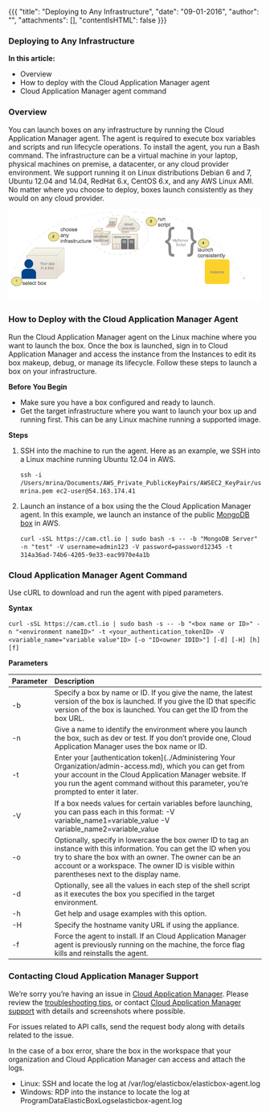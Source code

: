 {{{
"title": "Deploying to Any Infrastructure",
"date": "09-01-2016",
"author": "",
"attachments": [],
"contentIsHTML": false
}}}

### Deploying to Any Infrastructure

**In this article:**
* Overview
* How to deploy with the Cloud Application Manager agent
* Cloud Application Manager agent command

### Overview

You can launch boxes on any infrastructure by running the Cloud Application Manager agent. The agent is required to execute box variables and scripts and run lifecycle operations. To install the agent, you run a Bash command. The infrastructure can be a virtual machine in your laptop, physical machines on premise, a datacenter, or any cloud provider environment. We support running it on Linux distributions Debian 6 and 7, Ubuntu 12.04 and 14.04, RedHat 6.x, CentOS 6.x, and any AWS Linux AMI. No matter where you choose to deploy, boxes launch consistently as they would on any cloud provider.

![deploy-via-myserver-1.png](../../images/cloud-application-manager/deploy-via-myserver-1.png)

### How to Deploy with the Cloud Application Manager Agent

Run the Cloud Application Manager agent on the Linux machine where you want to launch the box. Once the box is launched, sign in to Cloud Application Manager and access the instance from the Instances to edit its box makeup, debug, or manage its lifecycle. Follow these steps to launch a box on your infrastructure.

**Before You Begin**

* Make sure you have a box configured and ready to launch.
* Get the target infrastructure where you want to launch your box up and running first. This can be any Linux machine running a supported image.

**Steps**

1. SSH into the machine to run the agent. Here as an example, we SSH into a Linux machine running Ubuntu 12.04 in AWS.

   ```
   ssh -i /Users/mrina/Documents/AWS_Private_PublicKeyPairs/AWSEC2_KeyPair/useast-mrina.pem ec2-user@54.163.174.41
   ```

2. Launch an instance of a box using the the Cloud Application Manager agent. In this example, we launch an instance of the public [MongoDB box](../API/sample-deploy-mongodb.md) in AWS.

   ```
   curl -sSL https://cam.ctl.io | sudo bash -s -- -b "MongoDB Server" -n "test" -V username=admin123 -V password=password12345 -t 314a36ad-74b6-4205-9e33-eac9970e4a1b
   ```

### Cloud Application Manager Agent Command

Use cURL to download and run the agent with piped parameters.

**Syntax**

```
curl -sSL https://cam.ctl.io | sudo bash -s -- -b "<box name or ID>" -n "<environment nameID>" -t <your_authentication_tokenID> -V <variable_name="variable value"ID> [-o "ID<owner IDID>"] [-d] [-H] [h] [f]
```

**Parameters**

| **Parameter**  |  **Description** |
|----------|:-----|
| -b | Specify a box by name or ID. If you give the name, the latest version of the box is launched. If you give the ID that specific version of the box is launched. You can get the ID from the box URL. |
| -n | Give a name to identify the environment where you launch the box, such as dev or test. If you don’t provide one, Cloud Application Manager uses the box name or ID. |
| -t | Enter your [authentication token](../Administering Your Organization/admin-access.md), which you can get from your account in the Cloud Application Manager website. If you run the agent command without this parameter, you’re prompted to enter it later. |
| -V | If a box needs values for certain variables before launching, you can pass each in this format: -V variable_name1=variable_value -V variable_name2=variable_value |
| -o | Optionally, specify in lowercase the box owner ID to tag an instance with this information. You can get the ID when you try to share the box with an owner. The owner can be an account or a workspace. The owner ID is visible within parentheses next to the display name. |
| -d | Optionally, see all the values in each step of the shell script as it executes the box you specified in the target environment. |
| -h| Get help and usage examples with this option. |
| -H | Specify the hostname vanity URL if using the appliance.
| -f | Force the agent to install. If an Cloud Application Manager agent is previously running on the machine, the force flag kills and reinstalls the agent. |

### Contacting Cloud Application Manager Support

We’re sorry you’re having an issue in [Cloud Application Manager](https://www.ctl.io/cloud-application-manager/). Please review the [troubleshooting tips](../Troubleshooting/troubleshooting-tips.md), or contact [Cloud Application Manager support](mailto:cloudsupport@centurylink.com) with details and screenshots where possible.

For issues related to API calls, send the request body along with details related to the issue.

In the case of a box error, share the box in the workspace that your organization and Cloud Application Manager can access and attach the logs.
* Linux: SSH and locate the log at /var/log/elasticbox/elasticbox-agent.log
* Windows: RDP into the instance to locate the log at ProgramDataElasticBoxLogselasticbox-agent.log
